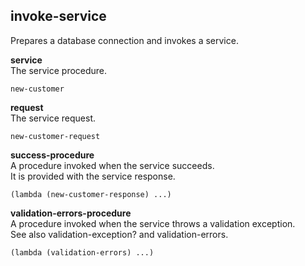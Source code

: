 
invoke-service
--------------
Prepares a database connection and invokes a service.

__service__  
The service procedure.

    new-customer

__request__  
The service request.

    new-customer-request

__success-procedure__  
A procedure invoked when the service succeeds.  
It is provided with the service response.

    (lambda (new-customer-response) ...)

__validation-errors-procedure__  
A procedure invoked when the service throws a validation exception.  
See also validation-exception? and validation-errors.

    (lambda (validation-errors) ...)
